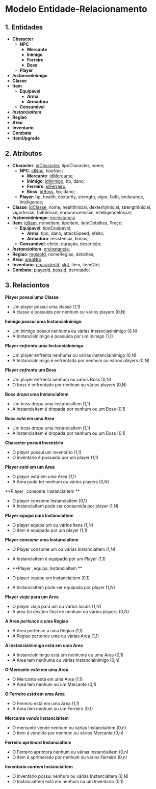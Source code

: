 # Modelo Entidade-Relacionamento

## 1. Entidades

- **Character**
  - **NPC**
    - **Mercante**
    - **Inimigo**
    - **Ferreiro**
    - **Boss**
  - **Player**
- **_InstanciaInimigo_**
- **Classe**
- **Item**
  - **Equipavel**
    - **Arma**
    - **Armadura**
  - **Consumivel**
- **_InstanciaItem_**
- **Regiao**
- **_Area_**
- **Inventario**
- **Combate**
- **ItemUpgrade**

## 2. Atributos

- **Character**: <ins>idCharacter</ins>, tipoCharacter, nome;
  - **NPC**: <ins>idNpc</ins>, tipoNpc;
    - **Mercante**: <ins>idMercante</ins>;
    - **Inimigo**: <ins>idInimigo</ins>, hp, dano;
    - **Ferreiro**: <ins>idFerreiro</ins>;
    - **Boss**: <ins>idBoss</ins>, hp, dano;
  - **Player**:  hp, health, dexterity, strength, vigor, faith, endurance, inteligence;
- **Classe**: <ins>idClasse</ins>, nome, healthInicial, dexterityInicial, strengthInicial, vigorInicial, faithInicial, enduranceInicial, intelligenceInicial;
- **_InstanciaInimigo_**: <ins>nroInstancia</ins>
- **Item**: <ins>idItem</ins>, nomeItem, tipoItem, itemDetalhes, Preço;
  - **Equipavel**: tipoEquipavel;
    - **Arma**: tipo, dano, attackSpeed, efeito;
    - **Armadura**: resistencia, bonus;
  - **Consumivel**: efeito, duração, descrição;
- **_InstanciaItem_**: <ins>nroInstancia</ins>;
- **Regiao**: <ins>regiaoId</ins>, nomeRegiao, detalhes;
- **_Area_**: <ins>areaNro</ins>
- **Inventario**: <ins>characterId</ins>, <ins>slot</ins>, item, itemQtd;
- **Combate**: <ins>playerId</ins>, <ins>bossId</ins>, derrotado;



## 3. Relaciontos

**Player _possui_ uma Classe**

- Um player possui uma classe (1,1)
- A classe é possuida por nenhum ou vários players (0,N)

**Inimigo _possui_ uma InstanciaInimigo**

- Um Inimigo possui nenhuma ou várias InstanciasInimigo (0,N)
- A InstanciaInimigo é possuida por um Inimigo (1,1)

**Player _enfrenta_ uma InstanciaInimigo**

- Um player enfrenta nenhuma ou várias instanciaInimigo (0,N)
- A InstanciaInimigo é enfrentada por nenhum ou vários players (0,N)

**Player _enfrenta_ um Boss**

- Um player enfrenta nenhum ou vários Boss (0,N)
- O boss é enfrentado por nenhum ou vários players (0,N)
  
**Boss _dropa_ uma InstanciaItem**

- Um boss dropa uma InstanciaItem (1,1)
- A instanciaItem é dropada por nenhum ou um Boss (0,1)

**Boss _está_ em uma Area**

- Um boss dropa uma InstanciaItem (1,1)
- A instanciaItem é dropada por nenhum ou um Boss (0,1)
  
**Character _possui_ Inventário**

- O player possui um inventário (1,1)
- O inventário é possuido por um player (1,1)

**Player _está_ em um Area**

- O player está em uma Area (1,1)
- A Area pode ter nenhum ou vários players (0,N)

**Player _consome_InstanciaItem **

- O player consome InstanciaItem (0,1)
- A InstanciaItem pode ser consumida por player (1,N)

**Player _equipa_ uma InstanciaItem**

- O player equipa um ou vários itens (1,N)
- O item é equipado por um player (1,1)

**Player _consome_ uma InstanciaItem**

- O Player consome um ou várias InstanciaItem (1,N)
- A InstanciaItem é equipado por um Player (1,1)

- **Player _equipa_InstanciaItem **

- O player equipa um InstanciaItem (0,1)
- A InstanciaItem pode ser equipada por player (1,N)


**Player _viaja_ para um Area**

- O player viaja para um ou vários locais (1,N)
- A area foi destino final de nenhum ou vários players (0,N)

**A Area _pertence_ a uma Regiao**

- A Area pertence a uma Regiao (1,1)
- A Regiao pertence uma ou várias Area (1,1)


**A InstanciaInimigo _está_ em uma Area**

- A InstanciaInimigo está em nenhuma ou uma Area (0,1)
- A Area tem nenhuma ou várias InstanciaInimigo (0,n)

**O Mercante _está_ em uma Area**

- O  Mercante está em uma Area (1,1)
- A Area tem nenhum ou um Mercante (0,1)

**O Ferreiro _está_ em uma Area**

- O  Ferreiro está em uma Area (1,1)
- A Area tem nenhum ou um Ferreiro (0,1)

**Mercante _vende_ InstanciaItem**

- O mercante vende nenhum ou várias InstanciaItem (0,n)
- O item é vendido por nenhum ou vários Mercante (0,n)

**Ferreiro _aprimora_ InstanciaItem**

- O Ferreiro aprimora nenhum ou várias InstanciaItem (0,n)
- O item é aprimorado por nenhum ou vários Ferreiro (0,n)

**Inventario _contem_ InstanciaItem**

- O inventário possui nenhum ou várias InstanciaItem (0,N)
- O InstanciaItem está em nenhum ou um Inventario (0,1)
